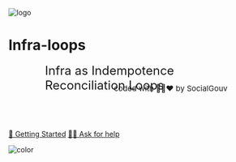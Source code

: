 ![logo](_media/logo.png)

# Infra-loops

<div style="margin:0 auto;width:360px;height:40px;margin-bottom:60px;">
  <div style="font-size:24px;height:40px;">
    Infra as Indempotence Reconciliation Loops
  </div>
  <div style="float:right;">
    <a style="font-size:15px;" href="https://socialgouv.github.io/" target="_blank">
        <div style="float:left;">
          coded with 💙🤍❤️
          by SocialGouv
        </div>
      </div>
    </a>
  </div>
</div>
<br>

[🏁 Getting Started](#getting-started)
[👨‍💻 Ask for help](https://github.com/socialgouv/infra-loops/issues/new/choose)

![color](#fff)
